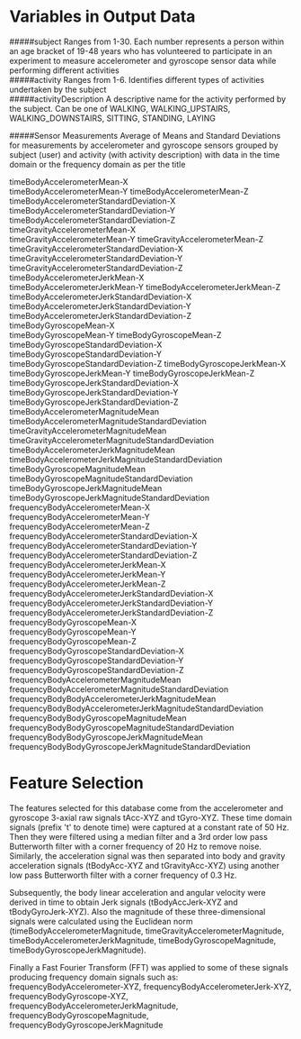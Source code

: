 Variables in Output Data
=================

#####subject
Ranges from 1-30. Each number represents a person within an age bracket of 19-48 years who has volunteered to participate in an experiment to measure accelerometer and gyroscope sensor data while performing different activities                                           
#####activity
Ranges from 1-6. Identifies different types of activities undertaken by the subject           
#####activityDescription
A descriptive name for the activity performed by the subject. Can be one of WALKING, WALKING_UPSTAIRS, WALKING_DOWNSTAIRS, SITTING, STANDING, LAYING

#####Sensor Measurements
Average of Means and Standard Deviations for measurements by accelerometer and gyroscope sensors grouped by subject (user) and activity (with activity description) with data in the time domain or the frequency domain as per the title

timeBodyAccelerometerMean-X                                 
timeBodyAccelerometerMean-Y
timeBodyAccelerometerMean-Z                                 
timeBodyAccelerometerStandardDeviation-X
timeBodyAccelerometerStandardDeviation-Y                    
timeBodyAccelerometerStandardDeviation-Z
timeGravityAccelerometerMean-X                              
timeGravityAccelerometerMean-Y
timeGravityAccelerometerMean-Z                              
timeGravityAccelerometerStandardDeviation-X
timeGravityAccelerometerStandardDeviation-Y                 
timeGravityAccelerometerStandardDeviation-Z
timeBodyAccelerometerJerkMean-X                             
timeBodyAccelerometerJerkMean-Y
timeBodyAccelerometerJerkMean-Z                             
timeBodyAccelerometerJerkStandardDeviation-X
timeBodyAccelerometerJerkStandardDeviation-Y                
timeBodyAccelerometerJerkStandardDeviation-Z
timeBodyGyroscopeMean-X                                     
timeBodyGyroscopeMean-Y
timeBodyGyroscopeMean-Z                                     
timeBodyGyroscopeStandardDeviation-X
timeBodyGyroscopeStandardDeviation-Y                        
timeBodyGyroscopeStandardDeviation-Z
timeBodyGyroscopeJerkMean-X                                 
timeBodyGyroscopeJerkMean-Y
timeBodyGyroscopeJerkMean-Z                                 
timeBodyGyroscopeJerkStandardDeviation-X
timeBodyGyroscopeJerkStandardDeviation-Y                    
timeBodyGyroscopeJerkStandardDeviation-Z
timeBodyAccelerometerMagnitudeMean                          
timeBodyAccelerometerMagnitudeStandardDeviation
timeGravityAccelerometerMagnitudeMean                       
timeGravityAccelerometerMagnitudeStandardDeviation
timeBodyAccelerometerJerkMagnitudeMean                      
timeBodyAccelerometerJerkMagnitudeStandardDeviation
timeBodyGyroscopeMagnitudeMean                              
timeBodyGyroscopeMagnitudeStandardDeviation
timeBodyGyroscopeJerkMagnitudeMean                          
timeBodyGyroscopeJerkMagnitudeStandardDeviation              
frequencyBodyAccelerometerMean-X                            
frequencyBodyAccelerometerMean-Y                             
frequencyBodyAccelerometerMean-Z                            
frequencyBodyAccelerometerStandardDeviation-X
frequencyBodyAccelerometerStandardDeviation-Y               
frequencyBodyAccelerometerStandardDeviation-Z                
frequencyBodyAccelerometerJerkMean-X                        
frequencyBodyAccelerometerJerkMean-Y                         
frequencyBodyAccelerometerJerkMean-Z                        
frequencyBodyAccelerometerJerkStandardDeviation-X 
frequencyBodyAccelerometerJerkStandardDeviation-Y           
frequencyBodyAccelerometerJerkStandardDeviation-Z            
frequencyBodyGyroscopeMean-X                                
frequencyBodyGyroscopeMean-Y                                 
frequencyBodyGyroscopeMean-Z                                
frequencyBodyGyroscopeStandardDeviation-X                    
frequencyBodyGyroscopeStandardDeviation-Y                   
frequencyBodyGyroscopeStandardDeviation-Z                    
frequencyBodyAccelerometerMagnitudeMean                     
frequencyBodyAccelerometerMagnitudeStandardDeviation         
frequencyBodyBodyAccelerometerJerkMagnitudeMean             
frequencyBodyBodyAccelerometerJerkMagnitudeStandardDeviation 
frequencyBodyBodyGyroscopeMagnitudeMean                     
frequencyBodyBodyGyroscopeMagnitudeStandardDeviation         
frequencyBodyBodyGyroscopeJerkMagnitudeMean                 
frequencyBodyBodyGyroscopeJerkMagnitudeStandardDeviation

Feature Selection 
=================

The features selected for this database come from the accelerometer and gyroscope 3-axial raw signals tAcc-XYZ and tGyro-XYZ. These time domain signals (prefix 't' to denote time) were captured at a constant rate of 50 Hz. Then they were filtered using a median filter and a 3rd order low pass Butterworth filter with a corner frequency of 20 Hz to remove noise. Similarly, the acceleration signal was then separated into body and gravity acceleration signals (tBodyAcc-XYZ and tGravityAcc-XYZ) using another low pass Butterworth filter with a corner frequency of 0.3 Hz. 

Subsequently, the body linear acceleration and angular velocity were derived in time to obtain Jerk signals (tBodyAccJerk-XYZ and tBodyGyroJerk-XYZ). Also the magnitude of these three-dimensional signals were calculated using the Euclidean norm (timeBodyAccelerometerMagnitude, timeGravityAccelerometerMagnitude, timeBodyAccelerometerJerkMagnitude, timeBodyGyroscopeMagnitude, timeBodyGyroscopeJerkMagnitude). 

Finally a Fast Fourier Transform (FFT) was applied to some of these signals producing frequency domain signals such as: frequencyBodyAccelerometer-XYZ, frequencyBodyAccelerometerJerk-XYZ, frequencyBodyGyroscope-XYZ, frequencyBodyAccelerometerJerkMagnitude, frequencyBodyGyroscopeMagnitude, frequencyBodyGyroscopeJerkMagnitude
